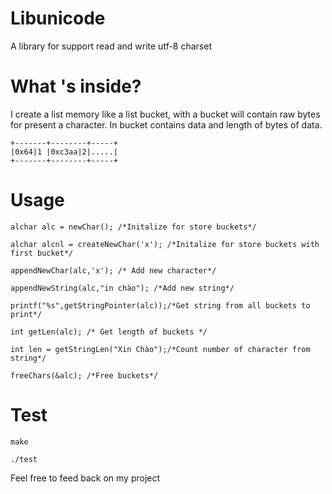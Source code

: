 # Libunicode 
A library for support read and write utf-8 charset

# What 's inside?
I create a list memory like a list bucket, with a bucket will contain raw bytes for present a character. In bucket contains data and length of bytes of data.

```
+-------+--------+-----+ 
|0x64|1 |0xc3aa|2|.....|
+-------+--------+-----+
```

# Usage

```
alchar alc = newChar(); /*Initalize for store buckets*/

alchar alcnl = createNewChar('x'); /*Initalize for store buckets with first bucket*/

appendNewChar(alc,'x'); /* Add new character*/

appendNewString(alc,"in chào"); /*Add new string*/

printf("%s",getStringPointer(alc));/*Get string from all buckets to print*/

int getLen(alc); /* Get length of buckets */

int len = getStringLen("Xin Chào");/*Count number of character from string*/

freeChars(&alc); /*Free buckets*/
```

# Test

```
make

./test
```

Feel free to feed back on my project

